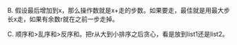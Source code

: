 B. 假设最后增加到x，那么操作数就是x+走的步数。如果要走，最佳就是用最大步长x走，如果有余数r就在之前一步走掉。

C. 顺序和>乱序和>反序和。把r从大到小排序之后贪心，看是放到list1还是list2。

